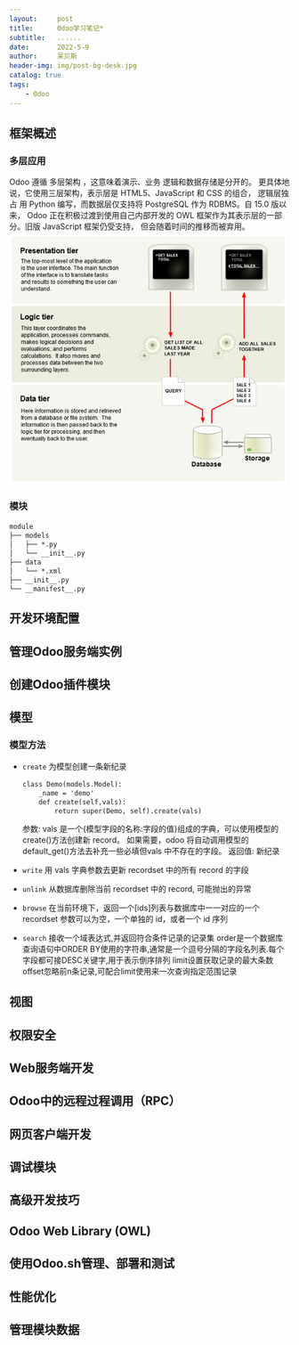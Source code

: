 ```yaml
---
layout:     post
title:      Odoo学习笔记*
subtitle:   ......
date:       2022-5-9
author:     呆贝斯
header-img: img/post-bg-desk.jpg
catalog: true
tags:
    - Odoo
---
```

## 框架概述
### 多层应用
Odoo 遵循 多层架构 ，这意味着演示、业务 逻辑和数据存储是分开的。 更具体地说，它使用三层架构，表示层是 HTML5、JavaScript 和 CSS 的组合，
逻辑层独占 用 Python 编写，而数据层仅支持将 PostgreSQL 作为 RDBMS。自 15.0 版以来，
Odoo 正在积极过渡到使用自己内部开发的 OWL 框架作为其表示层的一部分。旧版 JavaScript 框架仍受支持，
但会随着时间的推移而被弃用。
![](/img/three_tier.png)

### 模块
```
module
├── models
│   ├── *.py
│   └── __init__.py
├── data
│   └── *.xml
├── __init__.py
└── __manifest__.py
```


## 开发环境配置

## 管理Odoo服务端实例

## 创建Odoo插件模块

## 模型

### 模型方法
* `create` 为模型创建一条新纪录
    ```
    class Demo(models.Model):
        _name = 'demo'
        def create(self,vals):
            return super(Demo, self).create(vals)
    ```
    参数: vals 是一个{模型字段的名称:字段的值}组成的字典，可以使用模型的 create()方法创建新 record。
    如果需要，odoo 将自动调用模型的 default_get()方法去补充一些必填但vals 中不存在的字段。
    返回值: 新纪录

* `write` 用 vals 字典参数去更新 recordset 中的所有 record 的字段

* `unlink` 从数据库删除当前 recordset 中的 record,
    可能抛出的异常

* `browse` 在当前环境下，返回一个[ids]列表与数据库中一一对应的一个 recordset
    参数可以为空，一个单独的 id，或者一个 id 序列

* `search` 接收一个域表达式,并返回符合条件记录的记录集
  order是一个数据库查询语句中ORDER BY使用的字符串,通常是一个逗号分隔的字段名列表.每个字段都可接DESC关键字,用于表示倒序排列
  limit设置获取记录的最大条数
  offset忽略前n条记录,可配合limit使用来一次查询指定范围记录

## 视图

## 权限安全

## Web服务端开发

## Odoo中的远程过程调用（RPC）

## 网页客户端开发

## 调试模块

## 高级开发技巧

## Odoo Web Library (OWL)

## 使用Odoo.sh管理、部署和测试

## 性能优化

## 管理模块数据

